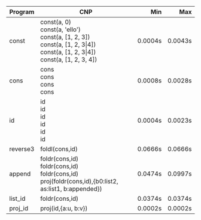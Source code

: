 Program | CNP | Min | Max
--- | --- | ---: | ---:
const | const(a, 0)<br/>const(a, 'ello')<br/>const(a, [1, 2, 3])<br/>const(a, [1, 2, 3\|4])<br/>const(a, [1, 2, 3\|4])<br/>const(a, [1, 2, 3, 4]) | 0.0004s | 0.0043s
cons | cons<br/>cons<br/>cons<br/>cons | 0.0008s | 0.0028s
id | id<br/>id<br/>id<br/>id<br/>id<br/>id | 0.0004s | 0.0023s
reverse3 | foldl(cons,id) | 0.0666s | 0.0666s
append | foldr(cons,id)<br/>foldr(cons,id)<br/>foldr(cons,id)<br/>proj(foldr(cons,id),{b0:list2, as:list1, b:appended}) | 0.0474s | 0.0997s
list_id | foldr(cons,id) | 0.0374s | 0.0374s
proj_id | proj(id,{a:u, b:v}) | 0.0002s | 0.0002s
